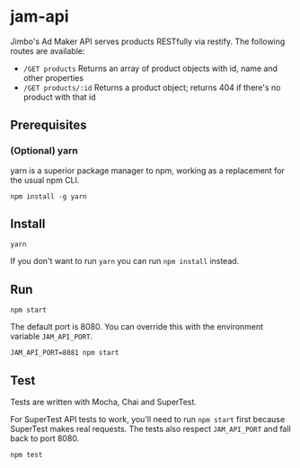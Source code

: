 # jam-api

Jimbo's Ad Maker API serves products RESTfully via restify. The following routes are available:
 * `/GET products` Returns an array of product objects with id, name and other properties
 * `/GET products/:id` Returns a product object; returns 404 if there's no product with that id


## Prerequisites

### (Optional) yarn

yarn is a superior package manager to npm, working as a replacement for the usual npm CLI.

```
npm install -g yarn
```


## Install

```
yarn
```

If you don't want to run `yarn` you can run `npm install` instead.

## Run

```
npm start
```

The default port is 8080. You can override this with the environment variable `JAM_API_PORT`.

```
JAM_API_PORT=8081 npm start
```


## Test

Tests are written with Mocha, Chai and SuperTest.

For SuperTest API tests to work, you'll need to run `npm start` first because SuperTest makes real requests. The tests also respect `JAM_API_PORT` and fall back to port 8080.

```
npm test
```
